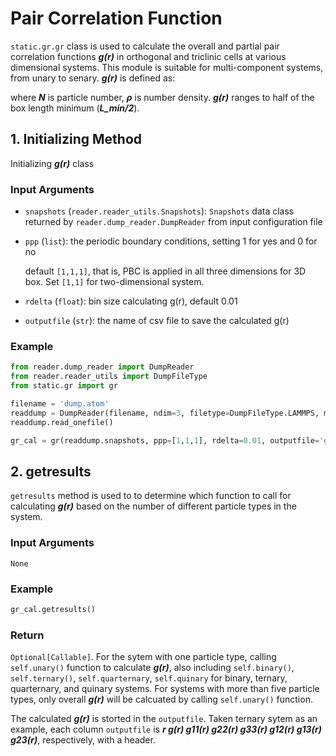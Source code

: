 # Pair Correlation Function

`static.gr.gr` class is used to calculate the overall and partial pair correlation functions ***g(r)*** in orthogonal and triclinic cells at various dimensional systems. This module is suitable for multi-component systems, from unary to senary. ***g(r)*** is defined as:

where ***N*** is particle number, ***ρ*** is number density. ***g(r)*** ranges to half of the box length minimum (***L_min/2***).

## 1. Initializing Method
Initializing ***g(r)*** class

### Input Arguments
- `snapshots` (`reader.reader_utils.Snapshots`): `Snapshots` data class returned by `reader.dump_reader.DumpReader` from input configuration file
- `ppp` (`list`): the periodic boundary conditions, setting 1 for yes and 0 for no
  
  default `[1,1,1]`, that is, PBC is applied in all three dimensions for 3D box. Set `[1,1]` for two-dimensional system.
- `rdelta` (`float`): bin size calculating g(r), default 0.01
- `outputfile` (`str`): the name of csv file to save the calculated g(r)

### Example

```python
from reader.dump_reader import DumpReader
from reader.reader_utils import DumpFileType
from static.gr import gr

filename = 'dump.atom'
readdump = DumpReader(filename, ndim=3, filetype=DumpFileType.LAMMPS, moltypes=None)
readdump.read_onefile()

gr_cal = gr(readdump.snapshots, ppp=[1,1,1], rdelta=0.01, outputfile='gr.csv')
```

## 2. getresults
`getresults` method is used to to determine which function to call for calculating ***g(r)*** based on the number of different particle types in the system.

### Input Arguments
`None`

### Example
```python
gr_cal.getresults()
```

### Return
`Optional[Callable]`. For the sytem with one particle type, calling `self.unary()` function to calculate ***g(r)***, also including `self.binary()`, `self.ternary()`, `self.quarternary`, `self.quinary` for binary, ternary, quarternary, and quinary systems. For systems with more than five particle types, only overall ***g(r)*** will be calcuated by calling `self.unary()` function.

The calculated ***g(r)*** is storted in the `outputfile`. Taken ternary sytem as an example, each column `outputfile` is ***r g(r) g11(r) g22(r)  g33(r) g12(r) g13(r) g23(r)***, respectively, with a header.

